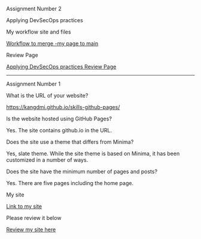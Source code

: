 Assignment Number 2 

Applying DevSecOps practices

My workflow site and files

[Workflow to merge -my page to main](https://github.com/kangdmi/skills-github-pages-auto/tree/main/.github/workflows)

Review Page

[Applying DevSecOps practices
Review Page](https://www.coursera.org/learn/introduction-to-devsecops/peer/unE6B/applying-devsecops-practices/review/5z9A2-JeEe-VpA5Bl1jHbQ
)


***********************************************************************************



Assignment Number 1

What is the URL of your website?

<a href="https://kangdmi.github.io/skills-github-pages/">https://kangdmi.github.io/skills-github-pages/</a>

Is the website hosted using GitHub Pages?

Yes. The site contains github.io in the URL.

Does the site use a theme that differs from Minima?

Yes, slate theme. While the site theme is based on Minima, it has been customized in a number of ways.

Does the site have the minimum number of pages and posts?

Yes. There are five pages including the home page.

My site

[Link to my site](https://kangdmi.github.io/skills-github-pages/)

Please review it below

[Review my site here](https://www.coursera.org/learn/introduction-to-devsecops/peer/UiuSv/building-a-website/review/NRA_XtjXEe-roQr_xDOGPw)


